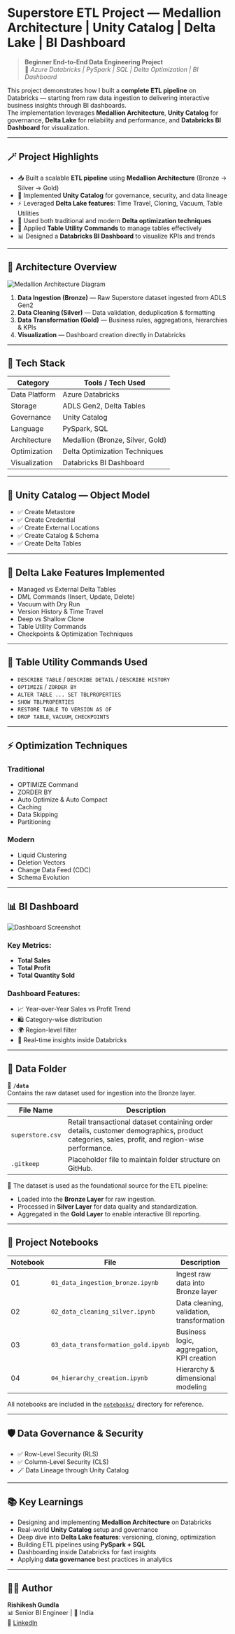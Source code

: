 # Superstore ETL Project — Medallion Architecture | Unity Catalog | Delta Lake | BI Dashboard

> **Beginner End-to-End Data Engineering Project**  
> 🧠 *Azure Databricks | PySpark | SQL | Delta Optimization | BI Dashboard*

This project demonstrates how I built a **complete ETL pipeline** on Databricks — starting from raw data ingestion to delivering interactive business insights through BI dashboards.  
The implementation leverages **Medallion Architecture**, **Unity Catalog** for governance, **Delta Lake** for reliability and performance, and **Databricks BI Dashboard** for visualization.

---

## 🪄 Project Highlights

- 📥 Built a scalable **ETL pipeline** using **Medallion Architecture** (Bronze → Silver → Gold)  
- 🧭 Implemented **Unity Catalog** for governance, security, and data lineage  
- ⚡ Leveraged **Delta Lake features**: Time Travel, Cloning, Vacuum, Table Utilities  
- 🧰 Used both traditional and modern **Delta optimization techniques**  
- 🧾 Applied **Table Utility Commands** to manage tables effectively  
- 📊 Designed a **Databricks BI Dashboard** to visualize KPIs and trends  

---

## 🧭 Architecture Overview

![Medallion Architecture Diagram](https://github.com/rishigundla/superstore-databricks-project/blob/main/assets/Databricks%20Diagram.drawio%20(1).png)

1. **Data Ingestion (Bronze)** — Raw Superstore dataset ingested from ADLS Gen2  
2. **Data Cleaning (Silver)** — Data validation, deduplication & formatting  
3. **Data Transformation (Gold)** — Business rules, aggregations, hierarchies & KPIs  
4. **Visualization** — Dashboard creation directly in Databricks

---

## 🧰 Tech Stack

| Category | Tools / Tech Used |
|-----------|------------------|
| Data Platform | Azure Databricks |
| Storage | ADLS Gen2, Delta Tables |
| Governance | Unity Catalog |
| Language | PySpark, SQL |
| Architecture | Medallion (Bronze, Silver, Gold) |
| Optimization | Delta Optimization Techniques |
| Visualization | Databricks BI Dashboard |

---

## 🧱 Unity Catalog — Object Model

- ✅ Create Metastore  
- ✅ Create Credential  
- ✅ Create External Locations  
- ✅ Create Catalog & Schema  
- ✅ Create Delta Tables  

---

## 🧠 Delta Lake Features Implemented

- Managed vs External Delta Tables  
- DML Commands (Insert, Update, Delete)  
- Vacuum with Dry Run  
- Version History & Time Travel  
- Deep vs Shallow Clone  
- Table Utility Commands  
- Checkpoints & Optimization Techniques  

---

## 🧰 Table Utility Commands Used

- `DESCRIBE TABLE` / `DESCRIBE DETAIL` / `DESCRIBE HISTORY`  
- `OPTIMIZE` / `ZORDER BY`  
- `ALTER TABLE ... SET TBLPROPERTIES`  
- `SHOW TBLPROPERTIES`  
- `RESTORE TABLE TO VERSION AS OF`  
- `DROP TABLE`, `VACUUM`, `CHECKPOINTS`

---

## ⚡ Optimization Techniques

### Traditional
- OPTIMIZE Command  
- ZORDER BY  
- Auto Optimize & Auto Compact  
- Caching  
- Data Skipping  
- Partitioning  

### Modern
- Liquid Clustering  
- Deletion Vectors  
- Change Data Feed (CDC)  
- Schema Evolution  

---

## 📊 BI Dashboard

![Dashboard Screenshot](./assets/Screenshot%202025-10-22%20220345.png)

### Key Metrics:
- **Total Sales**  
- **Total Profit**  
- **Total Quantity Sold**

### Dashboard Features:
- 📈 Year-over-Year Sales vs Profit Trend  
- 🛍️ Category-wise distribution  
- 🌍 Region-level filter  
- 🔄 Real-time insights inside Databricks  

---

## 💾 Data Folder

📁 **`/data`**  
Contains the raw dataset used for ingestion into the Bronze layer.  

| File Name | Description |
|------------|-------------|
| `superstore.csv` | Retail transactional dataset containing order details, customer demographics, product categories, sales, profit, and region-wise performance. |
| `.gitkeep` | Placeholder file to maintain folder structure on GitHub. |

🧩 The dataset is used as the foundational source for the ETL pipeline:  
- Loaded into the **Bronze Layer** for raw ingestion.  
- Processed in **Silver Layer** for data quality and standardization.  
- Aggregated in the **Gold Layer** to enable interactive BI reporting.  

---

## 📓 Project Notebooks

| Notebook | File | Description |
|----------|------|-------------|
| 01 | `01_data_ingestion_bronze.ipynb` | Ingest raw data into Bronze layer |
| 02 | `02_data_cleaning_silver.ipynb` | Data cleaning, validation, transformation |
| 03 | `03_data_transformation_gold.ipynb` | Business logic, aggregation, KPI creation |
| 04 | `04_hierarchy_creation.ipynb` | Hierarchy & dimensional modeling |

All notebooks are included in the [`notebooks/`](./notebooks) directory for reference.

---

## 🛡️ Data Governance & Security

- ✅ Row-Level Security (RLS)  
- ✅ Column-Level Security (CLS)  
- 🪄 Data Lineage through Unity Catalog  

---

## 📚 Key Learnings

- Designing and implementing **Medallion Architecture** on Databricks  
- Real-world **Unity Catalog** setup and governance  
- Deep dive into **Delta Lake features**: versioning, cloning, optimization  
- Building ETL pipelines using **PySpark + SQL**  
- Dashboarding inside Databricks for fast insights  
- Applying **data governance** best practices in analytics  

---

## 👨‍💻 Author

**Rishikesh Gundla**  
📊 Senior BI Engineer | 📍 India  
🔗 [LinkedIn](https://www.linkedin.com/in/rishikeshgundla/)
